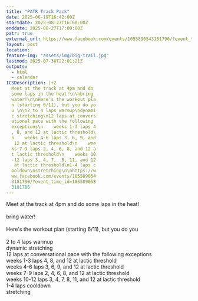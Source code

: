 ```yaml
---
title: "PATR Track Pack"
date: 2025-06-19T16:42:00Z
startdate: 2025-08-27T16:00:00Z
enddate: 2025-08-27T17:00:00Z
patr: true
external_url: https://www.facebook.com/events/1055890543181790/?event_time_id=1055890583181786
layout: post
location: 
feature-img: "assets/img/big-trail.jpg"
lastmod: 2025-07-30T22:01:21Z
outputs:
  - html
  - calendar
ICSDescription: |+2
  Meet at the track at 4pm and do   some laps in the heat!\n\nbring   water!\n\nHere's the workout pla  n (starting 6/11), but you do yo  u \n\n2 to 4 laps warmup\ndynami  c stretching\n12 laps at convers  ational pace with the following   exceptions\n    weeks 1-3 laps 4  , 8, and 12 at lactic threshold\  n    weeks 4-6 laps 3, 6, 9, and   12 at lactic threshold\n    wee  ks 7-9 laps 2, 4, 6, 8, and 12 a  t lactic threshold\n    weeks 10  -12 laps 3, 4, 7,  8, 11, and 12   at lactic threshold\n1-4 laps c  ooldown\nstretching\n\nhttps://w  ww.facebook.com/events/105589054  3181790/?event_time_id=105589058  3181786
---
```


Meet at the track at 4pm and do some laps in the heat!<br>
  <br>
  bring water!<br>
  <br>
  Here's the workout plan (starting 6/11), but you do you <br>
  <br>
  2 to 4 laps warmup<br>
  dynamic stretching<br>
  12 laps at conversational pace with the following exceptions<br>
      weeks 1-3 laps 4, 8, and 12 at lactic threshold<br>
      weeks 4-6 laps 3, 6, 9, and 12 at lactic threshold<br>
      weeks 7-9 laps 2, 4, 6, 8, and 12 at lactic threshold<br>
      weeks 10-12 laps 3, 4, 7,  8, 11, and 12 at lactic threshold<br>
  1-4 laps cooldown<br>
  stretching<br>
  <br>
  

